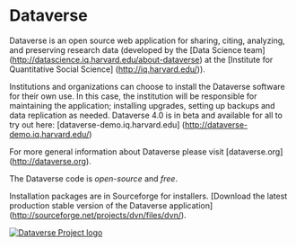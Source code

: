 Dataverse 
==========

Dataverse is an open source web application for sharing, citing, analyzing, and preserving research data (developed by the [Data Science team] (http://datascience.iq.harvard.edu/about-dataverse) at the [Institute for Quantitative Social Science] (http://iq.harvard.edu/)).

Institutions and organizations can choose to install the Dataverse software for their own use. 
In this case, the institution will be responsible for maintaining the application; installing upgrades, 
setting up backups and data replication as needed. Dataverse 4.0 is in beta and available for all to try out here: [dataverse-demo.iq.harvard.edu] (http://dataverse-demo.iq.harvard.edu/)

For more general information about Dataverse please visit
[dataverse.org] (http://dataverse.org). 

The Dataverse code is *open-source* and *free*. 

Installation packages are in Sourceforge for installers. [Download the latest production stable 
version of the Dataverse application] (http://sourceforge.net/projects/dvn/files/dvn/).

[![Dataverse Project logo](src/main/webapp/resources/images/dataverseproject_logo.jpg?raw=true "Dataverse Project")](http://dataverse.org)
